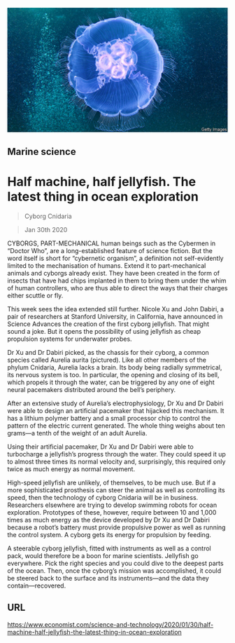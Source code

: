 ![](./images/20200201_STP003_1.jpg)

## Marine science

# Half machine, half jellyfish. The latest thing in ocean exploration

> Cyborg Cnidaria

> Jan 30th 2020

CYBORGS, PART-MECHANICAL human beings such as the Cybermen in “Doctor Who”, are a long-established feature of science fiction. But the word itself is short for “cybernetic organism”, a definition not self-evidently limited to the mechanisation of humans. Extend it to part-mechanical animals and cyborgs already exist. They have been created in the form of insects that have had chips implanted in them to bring them under the whim of human controllers, who are thus able to direct the ways that their charges either scuttle or fly.

This week sees the idea extended still further. Nicole Xu and John Dabiri, a pair of researchers at Stanford University, in California, have announced in Science Advances the creation of the first cyborg jellyfish. That might sound a joke. But it opens the possibility of using jellyfish as cheap propulsion systems for underwater probes.

Dr Xu and Dr Dabiri picked, as the chassis for their cyborg, a common species called Aurelia aurita (pictured). Like all other members of the phylum Cnidaria, Aurelia lacks a brain. Its body being radially symmetrical, its nervous system is too. In particular, the opening and closing of its bell, which propels it through the water, can be triggered by any one of eight neural pacemakers distributed around the bell’s periphery.

After an extensive study of Aurelia’s electrophysiology, Dr Xu and Dr Dabiri were able to design an artificial pacemaker that hijacked this mechanism. It has a lithium polymer battery and a small processor chip to control the pattern of the electric current generated. The whole thing weighs about ten grams—a tenth of the weight of an adult Aurelia.

Using their artificial pacemaker, Dr Xu and Dr Dabiri were able to turbocharge a jellyfish’s progress through the water. They could speed it up to almost three times its normal velocity and, surprisingly, this required only twice as much energy as normal movement.

High-speed jellyfish are unlikely, of themselves, to be much use. But if a more sophisticated prosthesis can steer the animal as well as controlling its speed, then the technology of cyborg Cnidaria will be in business. Researchers elsewhere are trying to develop swimming robots for ocean exploration. Prototypes of these, however, require between 10 and 1,000 times as much energy as the device developed by Dr Xu and Dr Dabiri because a robot’s battery must provide propulsive power as well as running the control system. A cyborg gets its energy for propulsion by feeding.

A steerable cyborg jellyfish, fitted with instruments as well as a control pack, would therefore be a boon for marine scientists. Jellyfish go everywhere. Pick the right species and you could dive to the deepest parts of the ocean. Then, once the cyborg’s mission was accomplished, it could be steered back to the surface and its instruments—and the data they contain—recovered.

## URL

https://www.economist.com/science-and-technology/2020/01/30/half-machine-half-jellyfish-the-latest-thing-in-ocean-exploration

